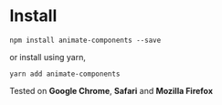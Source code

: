 # Install

```
npm install animate-components --save
```

or install using yarn,

```
yarn add animate-components
```

Tested on **Google Chrome**, **Safari** and **Mozilla Firefox**
